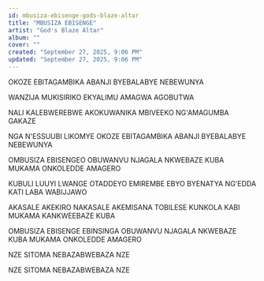 ```yaml
---
id: mbusiza-ebisenge-gods-blaze-altar
title: "MBUSIZA EBISENGE"
artist: "God's Blaze Altar"
album: ""
cover: ""
created: "September 27, 2025, 9:06 PM"
updated: "September 27, 2025, 9:06 PM"
---
```


OKOZE EBITAGAMBIKA
ABANJI BYEBALABYE 
NEBEWUNYA

WANZIJA MUKISIRIKO
EKYALIMU AMAGWA 
AGOBUTWA

NALI KALEBWEREBWE
AKOKUWANIKA MBIVEEKO
NG'AMAGUMBA GAKAZE

NGA N'ESSUUBI LIKOMYE
OKOZE EBITAGAMBIKA
ABANJI BYEBALABYE 
NEBEWUNYA

OMBUSIZA EBISENGEO
 OBUWANVU NJAGALA 
NKWEBAZE KUBA MUKAMA 
ONKOLEDDE AMAGERO

KUBULI LUUYI LWANGE
OTADDEYO EMIREMBE
EBYO BYENATYA NG'EDDA
KATI LABA WABIJJAWO

AKASALE AKEKIRO NAKASALE 
AKEMISANA TOBILESE 
KUNKOLA KABI MUKAMA
KANKWEEBAZE KUBA

OMBUSIZA EBISENGE
EBINSINGA OBUWANVU
NJAGALA NKWEBAZE
KUBA MUKAMA 
ONKOLEDDE AMAGERO

NZE SITOMA
NEBAZABWEBAZA
 NZE

NZE SITOMA
NEBAZABWEBAZA
 NZE